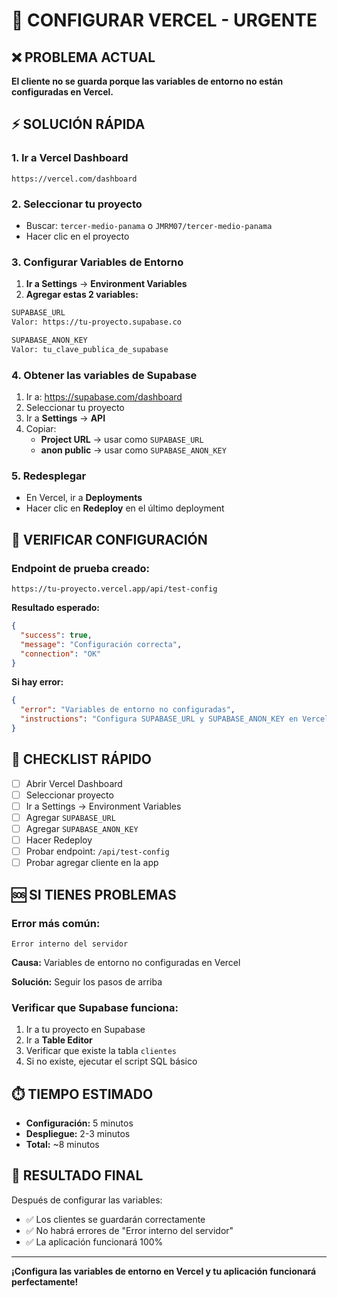 # 🚨 CONFIGURAR VERCEL - URGENTE

## ❌ PROBLEMA ACTUAL
**El cliente no se guarda porque las variables de entorno no están configuradas en Vercel.**

## ⚡ SOLUCIÓN RÁPIDA

### 1. **Ir a Vercel Dashboard**
```
https://vercel.com/dashboard
```

### 2. **Seleccionar tu proyecto**
- Buscar: `tercer-medio-panama` o `JMRM07/tercer-medio-panama`
- Hacer clic en el proyecto

### 3. **Configurar Variables de Entorno**
1. **Ir a Settings** → **Environment Variables**
2. **Agregar estas 2 variables:**

```bash
SUPABASE_URL
Valor: https://tu-proyecto.supabase.co

SUPABASE_ANON_KEY  
Valor: tu_clave_publica_de_supabase
```

### 4. **Obtener las variables de Supabase**
1. Ir a: https://supabase.com/dashboard
2. Seleccionar tu proyecto
3. Ir a **Settings** → **API**
4. Copiar:
   - **Project URL** → usar como `SUPABASE_URL`
   - **anon public** → usar como `SUPABASE_ANON_KEY`

### 5. **Redesplegar**
- En Vercel, ir a **Deployments**
- Hacer clic en **Redeploy** en el último deployment

## 🔧 VERIFICAR CONFIGURACIÓN

### Endpoint de prueba creado:
```
https://tu-proyecto.vercel.app/api/test-config
```

**Resultado esperado:**
```json
{
  "success": true,
  "message": "Configuración correcta",
  "connection": "OK"
}
```

**Si hay error:**
```json
{
  "error": "Variables de entorno no configuradas",
  "instructions": "Configura SUPABASE_URL y SUPABASE_ANON_KEY en Vercel"
}
```

## 📝 CHECKLIST RÁPIDO

- [ ] Abrir Vercel Dashboard
- [ ] Seleccionar proyecto
- [ ] Ir a Settings → Environment Variables
- [ ] Agregar `SUPABASE_URL`
- [ ] Agregar `SUPABASE_ANON_KEY`
- [ ] Hacer Redeploy
- [ ] Probar endpoint: `/api/test-config`
- [ ] Probar agregar cliente en la app

## 🆘 SI TIENES PROBLEMAS

### Error más común:
```
Error interno del servidor
```

**Causa:** Variables de entorno no configuradas en Vercel

**Solución:** Seguir los pasos de arriba

### Verificar que Supabase funciona:
1. Ir a tu proyecto en Supabase
2. Ir a **Table Editor**
3. Verificar que existe la tabla `clientes`
4. Si no existe, ejecutar el script SQL básico

## ⏱️ TIEMPO ESTIMADO
- **Configuración:** 5 minutos
- **Despliegue:** 2-3 minutos
- **Total:** ~8 minutos

## 🎯 RESULTADO FINAL
Después de configurar las variables:
- ✅ Los clientes se guardarán correctamente
- ✅ No habrá errores de "Error interno del servidor"
- ✅ La aplicación funcionará 100%

---

**¡Configura las variables de entorno en Vercel y tu aplicación funcionará perfectamente!** 